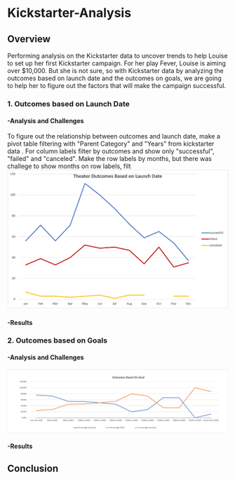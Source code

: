 # **Kickstarter-Analysis**

## Overview
Performing analysis on the Kickstarter data to uncover trends to help Louise to set up her first Kickstarter campaign.
For her play Fever, Louise is aiming over $10,000. 
But she is not sure, so with Kickstarter data by analyzing the outcomes based on launch date and the outcomes on goals, we are going to help her to figure out the factors that will make the campaign successful.

### 1. Outcomes based on Launch Date

#### -Analysis and Challenges
To figure out the relationship between outcomes and launch date, make a pivot table filtering with "Parent Category" and "Years" from kickstarter data . For column labels filter by outcomes  and show only "successful", "failed" and "canceled". Make the row labels by months, but there was challege to show months on row labels, filt
![date](resources/Theater_Outcomes_vs_Launch.png)

#### -Results



### 2. Outcomes based on Goals
#### -Analysis and Challenges

![goal](resources/Outcomes_vs_Goals.png)

#### -Results

## Conclusion

